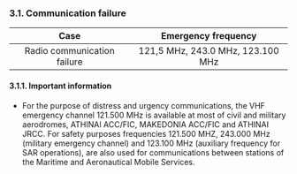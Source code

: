 ### **3.1. Communication failure**

|            Case             |        Emergency frequency        |
| :-------------------------: | :-------------------------------: |
| Radio communication failure | 121,5 MHz, 243.0 MHz, 123.100 MHz |

#### 3.1.1. Important information

- For the purpose of distress and urgency communications, the VHF emergency channel 121.500 MHz is available at most  of  civil  and  military  aerodromes,  ATHINAI  ACC/FIC,  MAKEDONIA  ACC/FIC  and  ATHINAI  JRCC.  For  safety  purposes frequencies  121.500  MHZ,  243.000    MHz    (military    emergency    channel)   and    123.100    MHz    (auxiliary    frequency    for    SAR  operations),  are  also  used  for communications between stations of the Maritime and Aeronautical Mobile Services.


